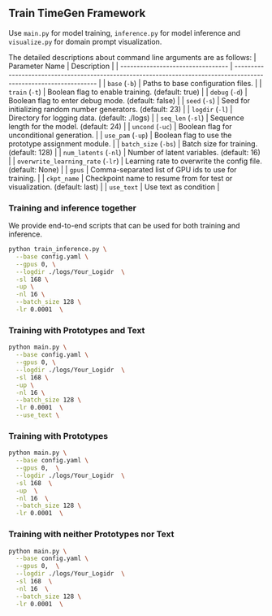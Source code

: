 ## Train TimeGen Framework

Use `main.py` for model training, `inference.py` for model inference and `visualize.py` for domain prompt visualization. 

The detailed descriptions about command line arguments are as follows:
| Parameter Name                    | Description                                                                                                        |
| --------------------------------- | ------------------------------------------------------------------------------------------------------------------ |
| `base` (`-b`)                     | Paths to base configuration files.                                                                                 |
| `train` (`-t`)                    | Boolean flag to enable training. (default: true)                                                                   |
| `debug` (`-d`)                    | Boolean flag to enter debug mode. (default: false)                                                                 |
| `seed` (`-s`)                     | Seed for initializing random number generators. (default: 23)                                                      |
| `logdir` (`-l`)                   | Directory for logging data. (default: ./logs)                                                                      |
| `seq_len` (`-sl`)                 | Sequence length for the model. (default: 24)                                                                       |
| `uncond` (`-uc`)                  | Boolean flag for unconditional generation.                                                                         |
| `use_pam` (`-up`)                 | Boolean flag to use the prototype assignment module.                                                               |
| `batch_size` (`-bs`)              | Batch size for training. (default: 128)                                                                            |
| `num_latents` (`-nl`)             | Number of latent variables. (default: 16)                                                                          |
| `overwrite_learning_rate` (`-lr`) | Learning rate to overwrite the config file. (default: None)                                                        |
| `gpus`                            | Comma-separated list of GPU ids to use for training.                                                               |
| `ckpt_name`                       | Checkpoint name to resume from for test or visualization. (default: last)                                          |
| `use_text`                       | Use text as condition                                          |


### Training and inference together
We provide end-to-end scripts that can be used for both training and inference.

```bash
python train_inference.py \
  --base config.yaml \
  --gpus 0, \
  --logdir ./logs/Your_Logidr  \
  -sl 168 \
  -up \
  -nl 16 \
  --batch_size 128 \
  -lr 0.0001  \
```

### Training with Prototypes and Text

```bash
python main.py \
  --base config.yaml \
  --gpus 0, \
  --logdir ./logs/Your_Logidr  \
  -sl 168 \
  -up \
  -nl 16 \
  --batch_size 128 \
  -lr 0.0001  \
  --use_text \
```

### Training with Prototypes
```bash
python main.py \
  --base config.yaml \
  --gpus 0,  \
  --logdir ./logs/Your_Logidr  \
  -sl 168  \
  -up  \
  -nl 16  \
  --batch_size 128 \
  -lr 0.0001  \
```

### Training with neither Prototypes nor Text

```bash
python main.py \
  --base config.yaml \
  --gpus 0,  \
  --logdir ./logs/Your_Logidr  \
  -sl 168  \
  -nl 16  \
  --batch_size 128 \
  -lr 0.0001  \
```
